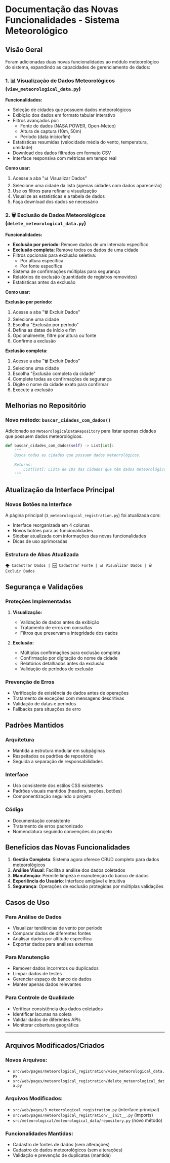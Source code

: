 # Documentação das Novas Funcionalidades - Sistema Meteorológico

## Visão Geral

Foram adicionadas duas novas funcionalidades ao módulo meteorológico do sistema, expandindo as capacidades de gerenciamento de dados:

### 1. 📊 Visualização de Dados Meteorológicos (`view_meteorological_data.py`)

**Funcionalidades:**
- Seleção de cidades que possuem dados meteorológicos
- Exibição dos dados em formato tabular interativo
- Filtros avançados por:
  - Fonte de dados (NASA POWER, Open-Meteo)
  - Altura de captura (10m, 50m)
  - Período (data início/fim)
- Estatísticas resumidas (velocidade média do vento, temperatura, umidade)
- Download dos dados filtrados em formato CSV
- Interface responsiva com métricas em tempo real

**Como usar:**
1. Acesse a aba "📊 Visualizar Dados"
2. Selecione uma cidade da lista (apenas cidades com dados aparecerão)
3. Use os filtros para refinar a visualização
4. Visualize as estatísticas e a tabela de dados
5. Faça download dos dados se necessário

### 2. 🗑️ Exclusão de Dados Meteorológicos (`delete_meteorological_data.py`)

**Funcionalidades:**
- **Exclusão por período**: Remove dados de um intervalo específico
- **Exclusão completa**: Remove todos os dados de uma cidade
- Filtros opcionais para exclusão seletiva:
  - Por altura específica
  - Por fonte específica
- Sistema de confirmações múltiplas para segurança
- Relatórios de exclusão (quantidade de registros removidos)
- Estatísticas antes da exclusão

**Como usar:**

**Exclusão por período:**
1. Acesse a aba "🗑️ Excluir Dados"
2. Selecione uma cidade
3. Escolha "Exclusão por período"
4. Defina as datas de início e fim
5. Opcionalmente, filtre por altura ou fonte
6. Confirme a exclusão

**Exclusão completa:**
1. Acesse a aba "🗑️ Excluir Dados"
2. Selecione uma cidade
3. Escolha "Exclusão completa da cidade"
4. Complete todas as confirmações de segurança
5. Digite o nome da cidade exato para confirmar
6. Execute a exclusão

## Melhorias no Repositório

### Novo método: `buscar_cidades_com_dados()`

Adicionado ao `MeteorologicalDataRepository` para listar apenas cidades que possuem dados meteorológicos.

```python
def buscar_cidades_com_dados(self) -> List[int]:
    """
    Busca todas as cidades que possuem dados meteorológicos.
    
    Returns:
        List[int]: Lista de IDs das cidades que têm dados meteorológicos
    """
```

## Atualização da Interface Principal

### Novos Botões na Interface

A página principal (`3_meteorological_registration.py`) foi atualizada com:
- Interface reorganizada em 4 colunas
- Novos botões para as funcionalidades
- Sidebar atualizada com informações das novas funcionalidades
- Dicas de uso aprimoradas

### Estrutura de Abas Atualizada

```
🌪️ Cadastrar Dados | 🆕 Cadastrar Fonte | 📊 Visualizar Dados | 🗑️ Excluir Dados
```

## Segurança e Validações

### Proteções Implementadas

1. **Visualização:**
   - Validação de dados antes da exibição
   - Tratamento de erros em consultas
   - Filtros que preservam a integridade dos dados

2. **Exclusão:**
   - Múltiplas confirmações para exclusão completa
   - Confirmação por digitação do nome da cidade
   - Relatórios detalhados antes da exclusão
   - Validação de períodos de exclusão

### Prevenção de Erros

- Verificação de existência de dados antes de operações
- Tratamento de exceções com mensagens descritivas
- Validação de datas e períodos
- Fallbacks para situações de erro

## Padrões Mantidos

### Arquitetura
- Mantida a estrutura modular em subpáginas
- Respeitados os padrões de repositório
- Seguida a separação de responsabilidades

### Interface
- Uso consistente dos estilos CSS existentes
- Padrões visuais mantidos (headers, seções, botões)
- Componentização seguindo o projeto

### Código
- Documentação consistente
- Tratamento de erros padronizado
- Nomenclatura seguindo convenções do projeto

## Benefícios das Novas Funcionalidades

1. **Gestão Completa**: Sistema agora oferece CRUD completo para dados meteorológicos
2. **Análise Visual**: Facilita a análise dos dados coletados
3. **Manutenção**: Permite limpeza e manutenção do banco de dados
4. **Experiência do Usuário**: Interface amigável e intuitiva
5. **Segurança**: Operações de exclusão protegidas por múltiplas validações

## Casos de Uso

### Para Análise de Dados
- Visualizar tendências de vento por período
- Comparar dados de diferentes fontes
- Analisar dados por altitude específica
- Exportar dados para análises externas

### Para Manutenção
- Remover dados incorretos ou duplicados
- Limpar dados de testes
- Gerenciar espaço do banco de dados
- Manter apenas dados relevantes

### Para Controle de Qualidade
- Verificar consistência dos dados coletados
- Identificar lacunas na coleta
- Validar dados de diferentes APIs
- Monitorar cobertura geográfica

---

## Arquivos Modificados/Criados

### Novos Arquivos:
- `src/web/pages/meteorological_registration/view_meteorological_data.py`
- `src/web/pages/meteorological_registration/delete_meteorological_data.py`

### Arquivos Modificados:
- `src/web/pages/3_meteorological_registration.py` (interface principal)
- `src/web/pages/meteorological_registration/__init__.py` (imports)
- `src/meteorological/meteorological_data/repository.py` (novo método)

### Funcionalidades Mantidas:
- Cadastro de fontes de dados (sem alterações)
- Cadastro de dados meteorológicos (sem alterações)
- Validação e prevenção de duplicatas (mantida)
